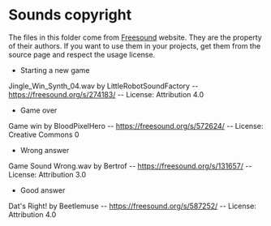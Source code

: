 # Sounds copyright

The files in this folder come from [Freesound](https://freesound.org) website. They are the property of their authors. If you want to use them in your projects, get them from the source page and respect the usage license.

* Starting a new game

Jingle_Win_Synth_04.wav by LittleRobotSoundFactory -- https://freesound.org/s/274183/ -- License: Attribution 4.0

* Game over

Game win by BloodPixelHero -- https://freesound.org/s/572624/ -- License: Creative Commons 0

* Wrong answer

Game Sound Wrong.wav by Bertrof -- https://freesound.org/s/131657/ -- License: Attribution 3.0

* Good answer

Dat's Right! by Beetlemuse -- https://freesound.org/s/587252/ -- License: Attribution 4.0
